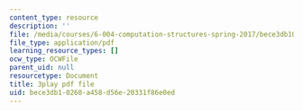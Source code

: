 ```yaml
---
content_type: resource
description: ''
file: /media/courses/6-004-computation-structures-spring-2017/bece3db10260a458d56e20331f86e0ed_6OKvJRyeKUQ.pdf
file_type: application/pdf
learning_resource_types: []
ocw_type: OCWFile
parent_uid: null
resourcetype: Document
title: 3play pdf file
uid: bece3db1-0260-a458-d56e-20331f86e0ed
---
```

